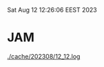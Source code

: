 Sat Aug 12 12:26:06 EEST 2023
# JAM
<a href='./cache/202308/12_12.log'>./cache/202308/12_12.log</a>
